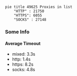 
```mermaid
pie title 49625 Proxies in list
    "HTTP" : 21750
    "HTTPS": 6055
    "SOCKS" : 27148
```

### Some Info
#### Average Timeout

- mixed: 3.3s
- http: 1.4s
- https: 8.2s
- socks: 4.8s